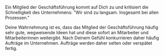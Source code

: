 Ein Mitglied der Geschäftsführung kommt auf Dich zu und kritisiert die Schnelligkeit des Unternehmens: &quot;Wir sind zu langsam. Insgesamt bei allen Prozessen.&quot;

Deine Wahrnehmung ist es, dass das Mitglied der Geschäftsführung häufig sehr gute, wegweisende Ideen hat und diese sofort an Mitarbeiter und Mitarbeiterinnen weitergibt. Nach Deinem Gefühl konkurrieren daher häufig Aufträge im Unternehmen. Aufträge werden daher selten oder verspätet fertig. 


